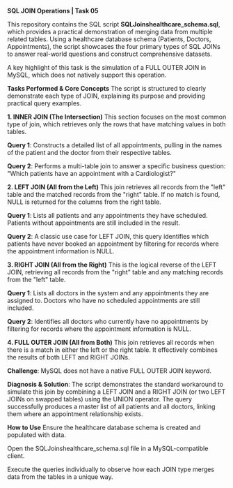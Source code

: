 **SQL JOIN Operations | Task 05**


This repository contains the SQL script **SQLJoinshealthcare_schema.sql**, which provides a practical demonstration of merging data from multiple related tables. Using a healthcare database schema (Patients, Doctors, Appointments), the script showcases the four primary types of SQL JOINs to answer real-world questions and construct comprehensive datasets.

A key highlight of this task is the simulation of a FULL OUTER JOIN in MySQL, which does not natively support this operation.


**Tasks Performed & Core Concepts**
The script is structured to clearly demonstrate each type of JOIN, explaining its purpose and providing practical query examples.



**1. INNER JOIN (The Intersection)**
This section focuses on the most common type of join, which retrieves only the rows that have matching values in both tables.

**Query 1**: Constructs a detailed list of all appointments, pulling in the names of the patient and the doctor from their respective tables.

**Query 2**: Performs a multi-table join to answer a specific business question: "Which patients have an appointment with a Cardiologist?"



**2. LEFT JOIN (All from the Left)**
This join retrieves all records from the "left" table and the matched records from the "right" table. If no match is found, NULL is returned for the columns from the right table.

**Query 1**: Lists all patients and any appointments they have scheduled. Patients without appointments are still included in the result.

**Query 2**: A classic use case for LEFT JOIN, this query identifies which patients have never booked an appointment by filtering for records where the appointment information is NULL.



**3. RIGHT JOIN (All from the Right)**
This is the logical reverse of the LEFT JOIN, retrieving all records from the "right" table and any matching records from the "left" table.

**Query 1**: Lists all doctors in the system and any appointments they are assigned to. Doctors who have no scheduled appointments are still included.

**Query 2**: Identifies all doctors who currently have no appointments by filtering for records where the appointment information is NULL.



**4. FULL OUTER JOIN (All from Both)**
This join retrieves all records when there is a match in either the left or the right table. It effectively combines the results of both LEFT and RIGHT JOINs.

**Challenge**: MySQL does not have a native FULL OUTER JOIN keyword.

**Diagnosis & Solution**: The script demonstrates the standard workaround to simulate this join by combining a LEFT JOIN and a RIGHT JOIN (or two LEFT JOINs on swapped tables) using the UNION operator. The query successfully produces a master list of all patients and all doctors, linking them where an appointment relationship exists.



**How to Use**
Ensure the healthcare database schema is created and populated with data.

Open the SQLJoinshealthcare_schema.sql file in a MySQL-compatible client.

Execute the queries individually to observe how each JOIN type merges data from the tables in a unique way.
